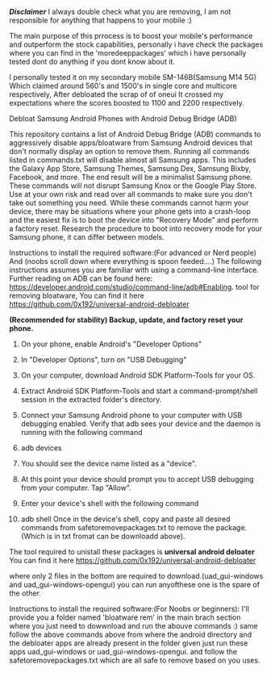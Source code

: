 ***Disclaimer***
I always double check what you are removing, I am not responsible for anything that happens to your mobile :)

The main purpose of this prrocess is to boost your mobile's performance and outperform the stock capabilities,
personally i have check the packages where you can find in the 'moredeeppackages' which i have personally tested dont do anything if you dont know about it.

I personally tested it on my secondary mobile SM-146B(Samsung M14 5G) Which claimed around 560's and 1500's in single core and multicore respectively, After debloated the scrap of of oneui It crossed my expectations where the scores boosted to 1100 and 2200 respectively.

Debloat Samsung Android Phones with Android Debug Bridge (ADB)


This repository contains a list of Android Debug Bridge (ADB) commands to aggressively disable apps/bloatware from Samsung Android devices that don't normally display an option to remove them.
Running all commands listed in commands.txt will disable almost all Samsung apps. This includes the Galaxy App Store, Samsung Themes, Samsung Dex, Samsung Bixby, Facebook, and more. The end result will be a minimalist Samsung phone. These commands will not disrupt Samsung Knox or the Google Play Store. Use at your own risk and read over all commands to make sure you don't take out something you need. While these commands cannot harm your device, there may be situations where your phone gets into a crash-loop and the easiest fix is to boot the device into "Recovery Mode" and perform a factory reset. Research the procedure to boot into recovery mode for your Samsung phone, it can differ between models.


Instructions to install the required software:(For advanced or Nerd people)
And (noobs scroll down where everything is spoon feeded....)
The following instructions assumes you are familiar with using a command-line interface. Further reading on ADB can be found here: https://developer.android.com/studio/command-line/adb#Enabling.
tool for removing bloatware, You can find it here https://github.com/0x192/universal-android-debloater

**(Recommended for stability) Backup, update, and factory reset your phone.**
1. On your phone, enable Android's "Developer Options"
2. In "Developer Options", turn on "USB Debugging"
3. On your computer, download Android SDK Platform-Tools for your OS.
4. Extract Android SDK Platform-Tools and start a command-prompt/shell session in the extracted folder's directory.
5. Connect your Samsung Android phone to your computer with USB debugging enabled. Verify that adb sees your device and the daemon is running with the following command
6. adb devices
7. You should see the device name listed as a "device".
8. At this point your device should prompt you to accept USB debugging from your computer. Tap "Allow".

9. Enter your device's shell with the following command
10. adb shell
Once in the device's shell, copy and paste all desired commands from safetoremovepackages.txt to remove the package.(Which is in txt fromat can be downloadd above).

The tool required to unistall these packages is **universal android deloater**
You can find it here https://github.com/0x192/universal-android-debloater

where only 2 files in the bottom are required to download.(uad_gui-windows and uad_gui-windows-opengui)
you can run anyofthese one is the spare of the other.

Instructions to install the required software:(For Noobs or beginners):
I'll provide you a folder named 'bloatware rem' in the main brach section where you just need to dowwnload and run the abouve commands :)
same follow the above commands above from where the android directory and the debloater apps are already present in the folder given 
just run these apps uad_gui-windows or uad_gui-windows-opengui.
and follow the safetoremovepackages.txt which are all safe to remove based on you uses.

